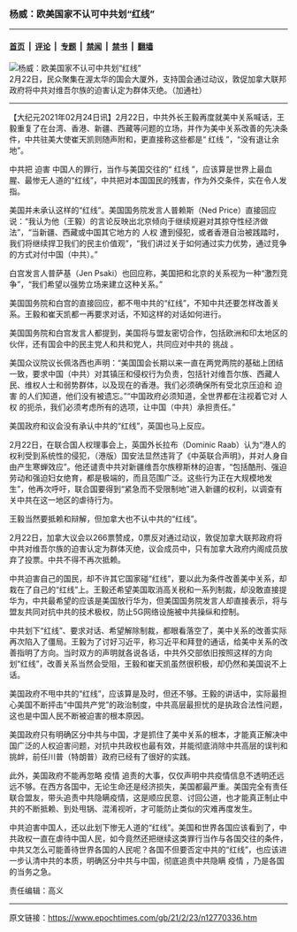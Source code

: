 ### 杨威：欧美国家不认可中共划“红线”

---

#### [首页](../../../..?n12770336) &nbsp;|&nbsp; [评论](../../../../../epoch-comment?n12770336) &nbsp;|&nbsp; [专题](../../../../../epoch-special?n12770336) &nbsp;|&nbsp; [禁闻](../../../../../epoch-news?n12770336) &nbsp;|&nbsp; [禁书](../../../../../books?n12770336) &nbsp;|&nbsp; [翻墙](https://github.com/gfw-breaker/nogfw/blob/master/README.md?n12770336)


<div><img alt="杨威：欧美国家不认可中共划“红线”" class="attachment-djy_600_400 size-djy_600_400 wp-post-image" src="https://i.epochtimes.com/assets/uploads/2021/02/CP118624948-600x400.jpg"/>
<div class="caption">
 2月22日，民众聚集在渥太华的国会大厦外，支持国会通过动议，敦促加拿大联邦政府将中共对维吾尔族的迫害认定为群体灭绝。（加通社）
</div></div><hr/><div class="post_content" id="artbody" itemprop="articleBody">
 <!-- article content begin -->
 <p>
  【大纪元2021年02月24日讯】2月22日，中共外长王毅再度就美中关系喊话，王毅重复了在台湾、香港、新疆、西藏等问题的立场，并作为美中关系改善的先决条件，中共驻美大使崔天凯则随声附和，更直接称这些都是“
  <ok href="https://www.epochtimes.com/gb/tag/%E7%BA%A2%E7%BA%BF.html">
   红线
  </ok>
  ”，“没有退让余地”。
 </p>
 <p>
  中共把
  <ok href="https://www.epochtimes.com/gb/tag/%E8%BF%AB%E5%AE%B3.html">
   迫害
  </ok>
  中国人的罪行，当作与美国交往的“
  <ok href="https://www.epochtimes.com/gb/tag/%E7%BA%A2%E7%BA%BF.html">
   红线
  </ok>
  ”，应该算是世界上最血腥、最惨无人道的“红线”，中共把对本国国民的残害，作为外交条件，实在令人发指。
 </p>
 <p>
  美国并未承认这样的“红线”。美国国务院发言人普赖斯（Ned Price）直接回应说：“我认为他（王毅）的言论反映出北京倾向于继续规避对其掠夺性经济做法”，“当新疆、西藏或中国其它地方的
  <ok href="https://www.epochtimes.com/gb/tag/%E4%BA%BA%E6%9D%83.html">
   人权
  </ok>
  遭到侵犯，或者香港自治被践踏时，我们将继续捍卫我们的民主价值观”，“我们讲过关于如何通过实力优势，通过竞争的方式对付中国（中共）。”
 </p>
 <p>
  白宫发言人普萨基（Jen Psaki）也回应称，美国把和北京的关系视为一种“激烈竞争”，“我们希望以强势立场来建立这种关系。”
 </p>
 <p>
  美国国务院和白宫的直接回应，都不甩中共的“红线”，不知中共还要怎样改善关系。王毅和崔天凯都一再要求对话，不知这样的对话如何进行。
 </p>
 <p>
  美国国务院和白宫发言人都提到，美国将与盟友密切合作，包括欧洲和印太地区的伙伴，还有国会中的民主党人和共和党人，共同应对中共的
  <ok href="https://www.epochtimes.com/gb/tag/%E6%8C%91%E6%88%98.html">
   挑战
  </ok>
  。
 </p>
 <p>
  美国众议院议长佩洛西也声明：“美国国会长期以来一直在两党两院的基础上团结一致，要求中国（中共）对其镇压和侵权行为负责，包括针对维吾尔族、西藏人民、维权人士和弱势群体，以及现在的香港。我们必须确保所有受北京压迫和
  <ok href="https://www.epochtimes.com/gb/tag/%E8%BF%AB%E5%AE%B3.html">
   迫害
  </ok>
  的人们知道，他们没有被遗忘。”“中国政府必须知道，全世界都在注视着它对
  <ok href="https://www.epochtimes.com/gb/tag/%E4%BA%BA%E6%9D%83.html">
   人权
  </ok>
  的扼杀，我们必须考虑所有的选项，让中国（中共）承担责任。”
 </p>
 <p>
  美国政府和议会没有承认中共的“红线”，英国也马上反应。
 </p>
 <p>
  2月22日，在联合国人权理事会上，英国外长拉布（Dominic Raab）认为“港人的权利受到系统性的侵犯，（港版）国安法显然违背了《中英联合声明》，并对人身自由产生寒蝉效应”。他还谴责中共对新疆维吾尔族穆斯林的迫害，“包括酷刑、强迫劳动和强迫妇女绝育，都是极端的，而且范围广泛。这些行为正在大规模地发生”，他再次呼吁，联合国要得到“紧急而不受限制地”进入新疆的权利，以调查有关中共在这一地区的虐待行为。
 </p>
 <p>
  王毅当然要抵赖和辩解，但加拿大也不认中共的“红线”。
 </p>
 <p>
  2月22日，加拿大议会以266票赞成，0票反对通过动议，敦促加拿大联邦政府将中共对维吾尔族的迫害认定为群体灭绝，议会成员中，只有加拿大政府内阁成员放弃了投票。中共不得不再次抵赖。
 </p>
 <p>
  中共迫害自己的国民，却不许其它国家碰“红线”，要以此为条件改善美中关系，却栽在了自己的“红线”上。王毅还希望美国取消高关税和一系列制裁，却没敢直接提华为，中共最希望的应该是美国放行华为，但美国国务院发言人却直接表示，将与盟友共同对抗中共的技术极权，防止5G网络设施被中共操纵和控制。
 </p>
 <p>
  中共划下“红线”、要求对话、希望解除制裁，都眼看落空了，美中关系的改善实际再次陷入了僵局。王毅为了讨好习近平，称习近平和拜登的通话，给美中关系的改善指明了方向。当时双方的声明就各说各话，中共外交部依旧按照这样的方向划“红线”，改善关系当然会受阻，王毅和崔天凯虽然很积极，却仍然和美国说不上话。
 </p>
 <p>
  美国政府不甩中共的“红线”，应该算是及时，但还不够。王毅的讲话中，实际最担心美国不断抨击“中国共产党”的政治制度，中共高层最担忧的是执政合法性问题，这也是中国人民不断被迫害的根本原因。
 </p>
 <p>
  美国政府只有明确区分中共与中国，才是抓住了美中关系的根本，才能真正解决中国广泛的人权迫害问题，对抗中共政权也最有效，并能彻底消除中共高层的误判和挑衅，前任川普（特朗普）政府已经有了很好的实践。
 </p>
 <p>
  此外，美国政府不能再忽略
  <ok href="https://www.epochtimes.com/gb/tag/%E7%96%AB%E6%83%85.html">
   疫情
  </ok>
  追责的大事，仅仅声明中共疫情信息不透明还远远不够。在西方各国中，无论生命还是经济损失，美国都最严重。美国完全有责任联合盟友，带头追责中共隐瞒疫情，这是顺应民意、讨回公道，也才能真正制止中共的不断抵赖、到处甩锅、混淆视听，才可能防止类似的灾难再度发生。
 </p>
 <p>
  中共迫害中国人，还以此划下惨无人道的“红线”。美国和世界各国应该看到了，中共政权一直在虐待中国人民，如今竟然还把继续这类罪行当作与各国交往的条件，中共又怎么可能善待世界各国的人民呢？各国不但要否定中共的“红线”，也应该进一步认清中共的本质，明确区分中共与中国，彻底追责中共隐瞒
  <ok href="https://www.epochtimes.com/gb/tag/%E7%96%AB%E6%83%85.html">
   疫情
  </ok>
  ，乃是各国的当务之急。
 </p>
 <p>
  责任编辑：高义
 </p>
 <!-- article content end -->
 <div id="below_article_ad">
 </div>
</div>


---

原文链接：https://www.epochtimes.com/gb/21/2/23/n12770336.htm